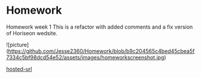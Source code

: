 # Homework
Homework week 1 This is a refactor with added comments and a fix version of Horiseon wedsite.

![picture] (https://github.com/Jesse2360/Homework/blob/b9c204565c4bed45cbea5f7334c5bf98dcd54e52/assets/images/homeworkscreenshot.jpg)


[hosted-url](https://jesse2360.github.io/Homework/)